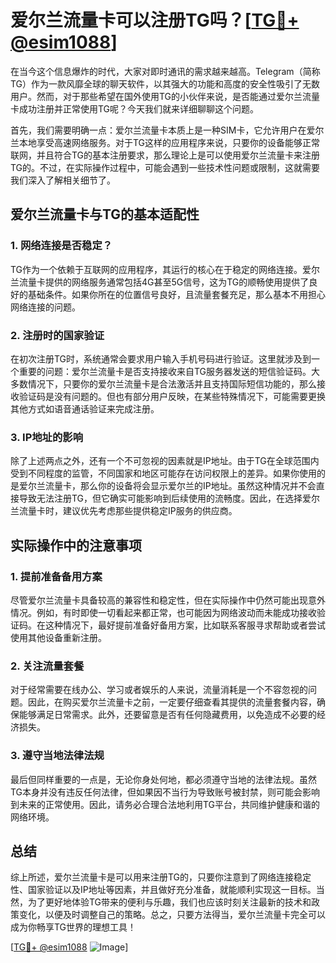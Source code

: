 # 爱尔兰流量卡可以注册TG吗？[[TG💪+ @esim1088](https://t.me/s/esim1088)]

在当今这个信息爆炸的时代，大家对即时通讯的需求越来越高。Telegram（简称TG）作为一款风靡全球的聊天软件，以其强大的功能和高度的安全性吸引了无数用户。然而，对于那些希望在国外使用TG的小伙伴来说，是否能通过爱尔兰流量卡成功注册并正常使用TG呢？今天我们就来详细聊聊这个问题。

首先，我们需要明确一点：爱尔兰流量卡本质上是一种SIM卡，它允许用户在爱尔兰本地享受高速网络服务。对于TG这样的应用程序来说，只要你的设备能够正常联网，并且符合TG的基本注册要求，那么理论上是可以使用爱尔兰流量卡来注册TG的。不过，在实际操作过程中，可能会遇到一些技术性问题或限制，这就需要我们深入了解相关细节了。

## 爱尔兰流量卡与TG的基本适配性

### 1. 网络连接是否稳定？

TG作为一个依赖于互联网的应用程序，其运行的核心在于稳定的网络连接。爱尔兰流量卡提供的网络服务通常包括4G甚至5G信号，这为TG的顺畅使用提供了良好的基础条件。如果你所在的位置信号良好，且流量套餐充足，那么基本不用担心网络连接的问题。

### 2. 注册时的国家验证

在初次注册TG时，系统通常会要求用户输入手机号码进行验证。这里就涉及到一个重要的问题：爱尔兰流量卡是否支持接收来自TG服务器发送的短信验证码。大多数情况下，只要你的爱尔兰流量卡是合法激活并且支持国际短信功能的，那么接收验证码是没有问题的。但也有部分用户反映，在某些特殊情况下，可能需要更换其他方式如语音通话验证来完成注册。

### 3. IP地址的影响

除了上述两点之外，还有一个不可忽视的因素就是IP地址。由于TG在全球范围内受到不同程度的监管，不同国家和地区可能存在访问权限上的差异。如果你使用的是爱尔兰流量卡，那么你的设备将会显示爱尔兰的IP地址。虽然这种情况并不会直接导致无法注册TG，但它确实可能影响到后续使用的流畅度。因此，在选择爱尔兰流量卡时，建议优先考虑那些提供稳定IP服务的供应商。

## 实际操作中的注意事项

### 1. 提前准备备用方案

尽管爱尔兰流量卡具备较高的兼容性和稳定性，但在实际操作中仍然可能出现意外情况。例如，有时即使一切看起来都正常，也可能因为网络波动而未能成功接收验证码。在这种情况下，最好提前准备好备用方案，比如联系客服寻求帮助或者尝试使用其他设备重新注册。

### 2. 关注流量套餐

对于经常需要在线办公、学习或者娱乐的人来说，流量消耗是一个不容忽视的问题。因此，在购买爱尔兰流量卡之前，一定要仔细查看其提供的流量套餐内容，确保能够满足日常需求。此外，还要留意是否有任何隐藏费用，以免造成不必要的经济损失。

### 3. 遵守当地法律法规

最后但同样重要的一点是，无论你身处何地，都必须遵守当地的法律法规。虽然TG本身并没有违反任何法律，但如果因不当行为导致账号被封禁，则可能会影响到未来的正常使用。因此，请务必合理合法地利用TG平台，共同维护健康和谐的网络环境。

## 总结

综上所述，爱尔兰流量卡是可以用来注册TG的，只要你注意到了网络连接稳定性、国家验证以及IP地址等因素，并且做好充分准备，就能顺利实现这一目标。当然，为了更好地体验TG带来的便利与乐趣，我们也应该时刻关注最新的技术和政策变化，以便及时调整自己的策略。总之，只要方法得当，爱尔兰流量卡完全可以成为你畅享TG世界的理想工具！

[[TG💪+ @esim1088](https://t.me/s/esim1088) ![Image](https://i.postimg.cc/4NQfJmqS/Snipaste-2025-05-13-00-14-12.png)]